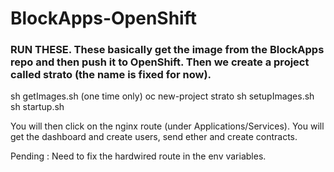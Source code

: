 # BlockApps-OpenShift
### RUN THESE. These basically get the image from the BlockApps repo and then push it to OpenShift. Then we create a project called strato (the name is fixed for now).


sh getImages.sh (one time only)
oc new-project strato
sh setupImages.sh
sh startup.sh


You will then click on the nginx route (under Applications/Services). You will get the dashboard and create users, send ether and create contracts.

Pending : Need to fix the hardwired route in the env variables.
